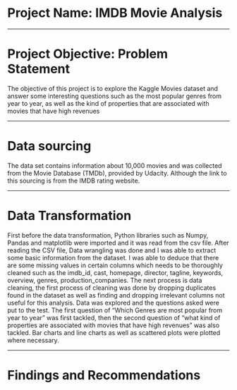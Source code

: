 # Project Name: IMDB Movie Analysis

----
# Project Objective: Problem Statement
The objective of this project is to explore the Kaggle Movies dataset and answer some interesting questions such as the most popular genres from year to year, 
as well as the kind of properties that are associated with movies that have high revenues


----
# Data sourcing
The data set contains information about 10,000 movies and was collected from the Movie Database (TMDb), provided by Udacity.
Although the link to this sourcing is from the IMDB rating website.



----
# Data Transformation
First before the data transformation, Python libraries such as Numpy, Pandas and matplotlib were imported and it was read from the csv file. After reading the CSV file, Data wrangling was done and I was able to extract some basic information from the dataset. I was able to deduce that there are some missing values in certain columns which needs to be thoroughly cleaned such as the imdb_id, cast, homepage, director, tagline, keywords, overview, genres, production_companies.
The next process is data cleaning, the first process of cleaning was done by dropping duplicates found in the dataset as well as finding and dropping irrelevant columns not useful for this analysis.
Data was explored and the questions asked were put to the test. The first question of “Which Genres are most popular from year to year” was first tackled, then the second question of “what kind of properties are associated with movies that have high revenues” was also tackled.
Bar charts and line charts as well as scattered plots were plotted where necessary. 



----
# Findings and Recommendations
